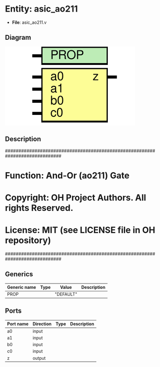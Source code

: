 # Entity: asic_ao211

- **File**: asic_ao211.v
## Diagram

![Diagram](asic_ao211.svg "Diagram")
## Description

#############################################################################
# Function: And-Or (ao211) Gate                                             #
# Copyright: OH Project Authors. All rights Reserved.                       #
# License:  MIT (see LICENSE file in OH repository)                         #
#############################################################################

## Generics

| Generic name | Type | Value     | Description |
| ------------ | ---- | --------- | ----------- |
| PROP         |      | "DEFAULT" |             |
## Ports

| Port name | Direction | Type | Description |
| --------- | --------- | ---- | ----------- |
| a0        | input     |      |             |
| a1        | input     |      |             |
| b0        | input     |      |             |
| c0        | input     |      |             |
| z         | output    |      |             |
